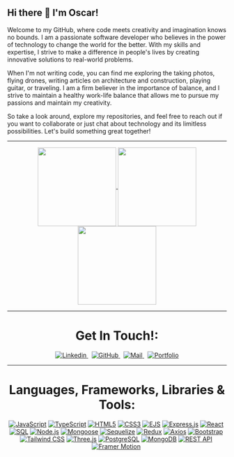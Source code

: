 ## Hi there 👋 I'm Oscar!

Welcome to my GitHub, where code meets creativity and imagination knows no bounds. I am a passionate software developer who believes in the power of technology to change the world for the better. With my skills and expertise, I strive to make a difference in people's lives by creating innovative solutions to real-world problems.

When I'm not writing code, you can find me exploring the taking photos, flying drones, writing articles on architecture and construction, playing guitar, or traveling. I am a firm believer in the importance of balance, and I strive to maintain a healthy work-life balance that allows me to pursue my passions and maintain my creativity.

So take a look around, explore my repositories, and feel free to reach out if you want to collaborate or just chat about technology and its limitless possibilities. Let's build something great together!

<hr>

<div align="center">
    <a href="https://github.com/oscarnunez1/github-readme-stats">
        <img align="center" src="https://github-readme-stats.vercel.app/api?username=oscarnunez1&show_icons=true&theme=radical" height="180em">
    </a>
    <a href="https://github.com/oscarnunez1/github-readme-stats">
        <img align="center" src="https://github-readme-stats.vercel.app/api/top-langs/?username=oscarnunez1&layout=compact" height="180em">
    </a>
    <a href="https://github.com/oscarnunez1/github-readme-stats">
        <img align="center" src="https://visitor-badge.glitch.me/badge?page_id=oscarnunez1" height="180em">
    </a>
</div>

<hr>

<div align="center">
  <h1>Get In Touch!:</h1>
</div>

<p align="center">
  <a href="https://www.linkedin.com/in/oscarnunez34/">
    <img src="https://img.shields.io/badge/LinkedIn-0077B5?style=for-the-badge&logo=linkedin&logoColor=white" alt="Linkedin"/>
  </a>
  &nbsp;
  <a href="https://github.com/oscarnunez1">
    <img src="https://img.shields.io/badge/GitHub-100000?style=for-the-badge&logo=github&logoColor=white" alt="GitHub"/>
  </a>
  &nbsp;
  <a href="mailto:oscar.nunezcaba@gmail.com">
    <img src="https://img.shields.io/badge/Gmail-D14836?style=for-the-badge&logo=gmail&logoColor=white" alt="Mail"/>
  </a>
  &nbsp;
  <a href="https://oscarnunez-portfolio.netlify.app/">
    <img src="https://img.shields.io/badge/Portfolio-008080?style=for-the-badge&logo=appveyor&logoColor=white" alt="Portfolio"/>
  </a>
</p>

<hr>

<div align="center">
  <h1>Languages, Frameworks, Libraries & Tools:</h1>
</div>

<div align="center" style="display: flex; justify-content: center; flex-wrap: wrap;">

<a href="#">
  <img src="https://img.shields.io/badge/JavaScript-F7DF1E?style=for-the-badge&logo=javascript&logoColor=black" alt="JavaScript"/>
</a>
&nbsp; 
<a href="#">
  <img src="https://img.shields.io/badge/TypeScript-3178C6?style=for-the-badge&logo=typescript&logoColor=white" alt="TypeScript"/>
</a>
&nbsp; 
<a href="#">
  <img src="https://img.shields.io/badge/HTML5-E34F26?style=for-the-badge&logo=html5&logoColor=white" alt="HTML5"/>
</a>
&nbsp;
<a href="">
  <img src="https://img.shields.io/badge/CSS3-1572B6?style=for-the-badge&logo=css3&logoColor=white" alt="CSS3"/>
</a>
&nbsp;
<a href="#">
  <img src="https://img.shields.io/badge/EJS-C15500?style=for-the-badge&logo=ejs&logoColor=white" alt="EJS"/>
</a>
&nbsp;
<a href="#">
  <img src="https://img.shields.io/badge/Express.js-404D59?style=for-the-badge" alt="Express.js"/>
</a>
&nbsp;
<a href="#">
  <img src="https://img.shields.io/badge/React-61DAFB?style=for-the-badge&logo=react&logoColor=black" alt="React"/>
</a>
&nbsp;
<a href="#">
  <img src="https://img.shields.io/badge/SQL-4479A1?style=for-the-badge&logo=sql&logoColor=white" alt="SQL"/>
</a>
&nbsp;
<a href="#">
  <img src="https://img.shields.io/badge/Node.js-43853D?style=for-the-badge&logo=node.js&logoColor=white" alt="Node.js"/>
</a>
&nbsp;
<a href="#">
  <img src="https://img.shields.io/badge/Mongoose-880000?style=for-the-badge&logo=mongoose&logoColor=white" alt="Mongoose"/>
</a>
&nbsp;
<a href="#">
  <img src="https://img.shields.io/badge/Sequelize-52B0E7?style=for-the-badge&logo=sequelize&logoColor=white" alt="Sequelize"/>
</a>
&nbsp;
<a href="#">
  <img src="https://img.shields.io/badge/Redux-764ABC?style=for-the-badge&logo=redux&logoColor=white" alt="Redux"/>
</a>
&nbsp;
<a href="#">
  <img src="https://img.shields.io/badge/Axios-6956CB?style=for-the-badge&logo=axios&logoColor=white" alt="Axios"/>
</a>
&nbsp;
<a href="#">
  <img src="https://img.shields.io/badge/Bootstrap-7952B3?style=for-the-badge&logo=bootstrap&logoColor=white" alt="Bootstrap"/>
</a>
&nbsp;
<a href="#">
  <img src="https://img.shields.io/badge/Tailwind_CSS-38B2AC?style=for-the-badge&logo=tailwind-css&logoColor=white" alt="Tailwind CSS"/>
</a>
&nbsp;
<a href="#">
  <img src="https://img.shields.io/badge/Three.js-000000?style=for-the-badge&logo=three.js&logoColor=white" alt="Three.js"/>
</a>
&nbsp;
<a href="#">
  <img src="https://img.shields.io/badge/PostgreSQL-4169E1?style=for-the-badge&logo=postgresql&logoColor=white" alt="PostgreSQL"/>
</a>
&nbsp;
<a href="#">
  <img src="https://img.shields.io/badge/MongoDB-47A248?style=for-the-badge&logo=mongodb&logoColor=white" alt="MongoDB"/>
</a>
&nbsp;
<a href="#">
  <img src="https://img.shields.io/badge/REST_API-02569B?style=for-the-badge&logo=rest-api&logoColor=white" alt="REST API"/>
</a>
&nbsp;
<a href="#">
  <img src="https://img.shields.io/badge/Framer-black?style=for-the-badge&logo=framer&logoColor=blue" alt="Framer Motion"/>
</a>
&nbsp;
   

</div>
